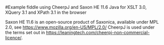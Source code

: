 #Example fiddle using CheerpJ and Saxon HE 11.6 Java for XSLT 3.0, XQuery 3.1 and XPath 3.1 in the browser

Saxon HE 11.6 is an open-source product of Saxonica, available under MPL 2.0, see https://www.mozilla.org/en-US/MPL/2.0/
CheerpJ is used under the terms set out in https://leaningtech.com/cheerpj-non-commercial-licence/.
